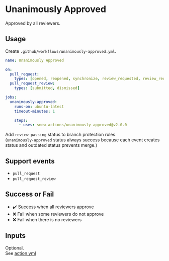 # Unanimously Approved

Approved by all reviewers.

## Usage

Create `.github/workflows/unanimously-approved.yml`.

```yml
name: Unanimously Approved

on:
  pull_request:
    types: [opened, reopened, synchronize, review_requested, review_request_removed]
  pull_request_review:
    types: [submitted, dismissed]

jobs:
  unanimously-approved:
    runs-on: ubuntu-latest
    timeout-minutes: 1

    steps:
      - uses: snow-actions/unanimously-approved@v2.0.0
```

Add `review passing` status to branch protection rules.  
(`unanimously-approved` status always success because each event creates status and outdated status prevents merge.)

## Support events

* `pull_request`
* `pull_request_review`

## Success or Fail

* :heavy_check_mark: Success when all reviewers approve
* :x: Fail when some reviewers do not approve
* :x: Fail when there is no reviewers

## Inputs

Optional.  
See [action.yml](action.yml)
